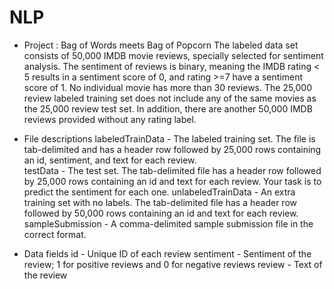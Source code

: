 # NLP
- Project : Bag of Words meets Bag of Popcorn The labeled data set consists of 50,000 IMDB movie reviews, specially selected for sentiment analysis.  The sentiment of reviews is binary, meaning the IMDB rating &lt; 5 results in a sentiment score of 0,  and rating >=7 have a sentiment score of 1. No individual movie has more than 30 reviews.  The 25,000 review labeled training set does not include any of the same movies as the 25,000  review test set. In addition, there are another 50,000 IMDB reviews provided without any rating label.

- File descriptions
labeledTrainData - The labeled training set. The file is tab-delimited and has a header row followed by 25,000 rows containing an id, sentiment, and text for each review.  
testData - The test set. The tab-delimited file has a header row followed by 25,000 rows containing an id and text for each review. Your task is to predict the sentiment for each one. 
unlabeledTrainData - An extra training set with no labels. The tab-delimited file has a header row followed by 50,000 rows containing an id and text for each review. 
sampleSubmission - A comma-delimited sample submission file in the correct format.

- Data fields
id - Unique ID of each review
sentiment - Sentiment of the review; 1 for positive reviews and 0 for negative reviews
review - Text of the review

